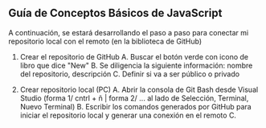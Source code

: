 ## Guía de Conceptos Básicos de JavaScript

A continuación, se estará desarrollando el paso a paso para conectar mi repositorio local con el remoto (en la biblioteca de GitHub)

1. Crear el repositorio de GitHub
    A. Buscar el botón verde con icono de libro que dice "New"
    B. Se diligencia la siguiente información: nombre del repositorio, descripción
    C. Definir si va a ser público o privado

2. Crear repositorio local (PC)
    A. Abrir la consola de Git Bash desde Visual Studio (forma 1/ cntrl + ñ | forma 2/ ... al lado de Selección, Terminal, Nuevo Terminal)
    B. Escribir los comandos generados por GitHub para iniciar el repositorio local y generar una conexión en el remoto
    C.



